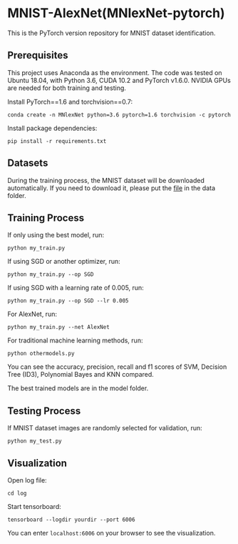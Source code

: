 # MNIST-AlexNet(MNlexNet-pytorch)

This is the PyTorch version repository for MNIST dataset identification.

## Prerequisites

This project uses Anaconda as the environment. The code was tested on Ubuntu 18.04, with Python 3.6, CUDA 10.2 and PyTorch v1.6.0. NVIDIA GPUs are needed for both training and testing.

Install PyTorch==1.6 and torchvision==0.7:

```
conda create -n MNlexNet python=3.6 pytorch=1.6 torchvision -c pytorch
```

Install package dependencies:

```
pip install -r requirements.txt
```

## Datasets

During the training process, the MNIST dataset will be downloaded automatically. If you need to download it, please put the [file](http://yann.lecun.com/exdb/mnist/) in the data folder.

## Training Process

If only using the best model, run:

```
python my_train.py
```

If using SGD or another optimizer, run:

```
python my_train.py --op SGD
```

If using SGD with a learning rate of 0.005, run:

```
python my_train.py --op SGD --lr 0.005
```

For AlexNet, run:

```
python my_train.py --net AlexNet
```

For traditional machine learning methods, run:

```
python othermodels.py
```

You can see the accuracy, precision, recall and f1 scores of SVM, Decision Tree (ID3), Polynomial Bayes and KNN compared.

The best trained models are in the model folder.

## Testing Process

If MNIST dataset images are randomly selected for validation, run:

```
python my_test.py
```

## Visualization

Open log file:

```
cd log
```

Start tensorboard:

```
tensorboard --logdir yourdir --port 6006
```

You can enter `localhost:6006` on your browser to see the visualization.